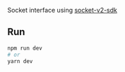 Socket interface using [socket-v2-sdk](https://github.com/rugamoto/socket-v2-sdk)

## Run

```bash
npm run dev
# or
yarn dev
```

